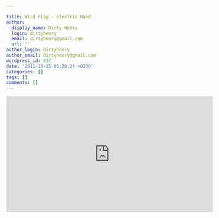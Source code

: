 ```yaml
---

title: Wild Flag - Electric Band
author:
  display_name: Dirty Henry
  login: dirtyhenry
  email: dirtyhenry@gmail.com
  url: ''
author_login: dirtyhenry
author_email: dirtyhenry@gmail.com
wordpress_id: 937
date: '2011-10-25 05:28:24 +0200'
categories: []
tags: []
comments: []
---
```

<iframe width="560" height="314" src="http://www.npr.org/player/embeddable/video/player.html?i=141587275&m=141591608" frameborder="0"></iframe>

